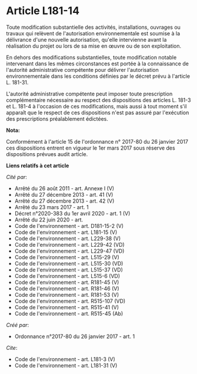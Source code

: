 # Article L181-14

Toute modification substantielle des activités, installations, ouvrages ou travaux qui relèvent de l'autorisation
environnementale est soumise à la délivrance d'une nouvelle autorisation, qu'elle intervienne avant la réalisation du projet
ou lors de sa mise en œuvre ou de son exploitation. 

En dehors des modifications substantielles, toute modification notable intervenant dans les mêmes circonstances est portée à
la connaissance de l'autorité administrative compétente pour délivrer l'autorisation environnementale dans les conditions
définies par le décret prévu à l'article L. 181-31. 

L'autorité administrative compétente peut imposer toute prescription complémentaire nécessaire au respect des dispositions
des articles L. 181-3 et L. 181-4 à l'occasion de ces modifications, mais aussi à tout moment s'il apparaît que le respect de
ces dispositions n'est pas assuré par l'exécution des prescriptions préalablement édictées.

**Nota:**

Conformément à l'article 15 de l'ordonnance n° 2017-80 du 26 janvier 2017 ces dispositions entrent en vigueur le 1er mars
2017 sous réserve des dispositions prévues audit article.

**Liens relatifs à cet article**

_Cité par_:

  - Arrêté du 26 août 2011 - art. Annexe I (V)
  - Arrêté du 27 décembre 2013 - art. 41 (V)
  - Arrêté du 27 décembre 2013 - art. 42 (V)
  - Arrêté du 23 mars 2017 - art. 1
  - Décret n°2020-383 du 1er avril 2020 - art. 1 (V)
  - Arrêté du 22 juin 2020 - art.
  - Code de l'environnement - art. D181-15-2 (V)
  - Code de l'environnement - art. L181-15 (V)
  - Code de l'environnement - art. L229-38 (V)
  - Code de l'environnement - art. L229-42 (VD)
  - Code de l'environnement - art. L229-47 (VD)
  - Code de l'environnement - art. L515-29 (V)
  - Code de l'environnement - art. L515-30 (VD)
  - Code de l'environnement - art. L515-37 (VD)
  - Code de l'environnement - art. L515-6 (VD)
  - Code de l'environnement - art. R181-45 (V)
  - Code de l'environnement - art. R181-46 (V)
  - Code de l'environnement - art. R181-53 (V)
  - Code de l'environnement - art. R515-107 (VD)
  - Code de l'environnement - art. R515-41 (V)
  - Code de l'environnement - art. R515-45 (Ab)

_Créé par_:

  - Ordonnance n°2017-80 du 26 janvier 2017 - art. 1

_Cite_:

  - Code de l'environnement - art. L181-3 (V)
  - Code de l'environnement - art. L181-31 (V)
